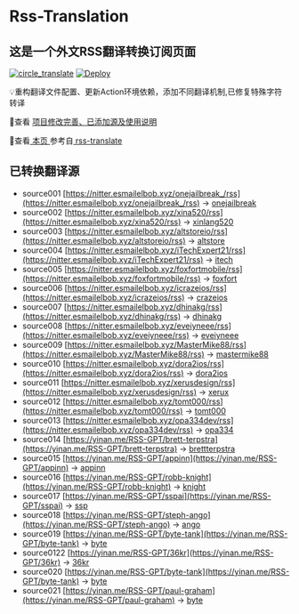 #  Rss-Translation

## 这是一个外文RSS翻译转换订阅页面 

[![circle_translate](https://github.com/rcy1314/Rss-Translation/actions/workflows/circle_translate.yml/badge.svg)](https://github.com/rcy1314/Rss-Translation/actions/workflows/circle_translate.yml) [![Deploy](https://github.com/rcy1314/Rss-Translation/actions/workflows/jekyll-gh-pages.yml/badge.svg)](https://github.com/rcy1314/Rss-Translation/actions/workflows/jekyll-gh-pages.yml)

 💡重构翻译文件配置、更新Action环境依赖，添加不同翻译机制,已修复特殊字符转译

 📢查看 [项目修改完善、已添加源及使用说明](https://github.com/rcy1314/Rss-Translation/tree/main/illustrate)

 📢查看[ 本页 ](https://rcy1314.github.io/Rss-Translation) 参考自[ rss-translate ](https://github.com/talengu/rss-translate)

## 已转换翻译源
 - source001 [https://nitter.esmailelbob.xyz/onejailbreak_/rss](https://nitter.esmailelbob.xyz/onejailbreak_/rss) -> [onejailbreak](rss/onejailbreak.xml)
 - source002 [https://nitter.esmailelbob.xyz/xina520/rss](https://nitter.esmailelbob.xyz/xina520/rss) -> [xinlang520](rss/xinlang520.xml)
 - source003 [https://nitter.esmailelbob.xyz/altstoreio/rss](https://nitter.esmailelbob.xyz/altstoreio/rss) -> [altstore](rss/altstore.xml)
 - source004 [https://nitter.esmailelbob.xyz/iTechExpert21/rss](https://nitter.esmailelbob.xyz/iTechExpert21/rss) -> [itech](rss/itech.xml)
 - source005 [https://nitter.esmailelbob.xyz/foxfortmobile/rss](https://nitter.esmailelbob.xyz/foxfortmobile/rss) -> [foxfort](rss/foxfort.xml)
 - source006 [https://nitter.esmailelbob.xyz/icrazeios/rss](https://nitter.esmailelbob.xyz/icrazeios/rss) -> [crazeios](rss/crazeios.xml)
 - source007 [https://nitter.esmailelbob.xyz/dhinakg/rss](https://nitter.esmailelbob.xyz/dhinakg/rss) -> [dhinakg](rss/dhinakg.xml)
 - source008 [https://nitter.esmailelbob.xyz/eveiyneee/rss](https://nitter.esmailelbob.xyz/eveiyneee/rss) -> [eveiyneee](rss/eveiyneee.xml)
 - source009 [https://nitter.esmailelbob.xyz/MasterMike88/rss](https://nitter.esmailelbob.xyz/MasterMike88/rss) -> [mastermike88](rss/mastermike88.xml)
 - source010 [https://nitter.esmailelbob.xyz/dora2ios/rss](https://nitter.esmailelbob.xyz/dora2ios/rss) -> [dora2ios](rss/dora2ios.xml)
 - source011 [https://nitter.esmailelbob.xyz/xerusdesign/rss](https://nitter.esmailelbob.xyz/xerusdesign/rss) -> [xerux](rss/xerux.xml)
 - source012 [https://nitter.esmailelbob.xyz/tomt000/rss](https://nitter.esmailelbob.xyz/tomt000/rss) -> [tomt000](rss/tomt000.xml)
 - source013 [https://nitter.esmailelbob.xyz/opa334dev/rss](https://nitter.esmailelbob.xyz/opa334dev/rss) -> [opa334](rss/opa334.xml)
 - source014 [https://yinan.me/RSS-GPT/brett-terpstra](https://yinan.me/RSS-GPT/brett-terpstra) -> [brettterpstra](rss/brettterpstra.xml)
 - source015 [https://yinan.me/RSS-GPT/appinn](https://yinan.me/RSS-GPT/appinn) -> [appinn](rss/appinn.xml)
 - source016 [https://yinan.me/RSS-GPT/robb-knight](https://yinan.me/RSS-GPT/robb-knight) -> [knight](rss/knight.xml)
 - source017 [https://yinan.me/RSS-GPT/sspai](https://yinan.me/RSS-GPT/sspai) -> [ssp](rss/ssp.xml)
 - source018 [https://yinan.me/RSS-GPT/steph-ango](https://yinan.me/RSS-GPT/steph-ango) -> [ango](rss/ango.xml)
 - source019 [https://yinan.me/RSS-GPT/byte-tank](https://yinan.me/RSS-GPT/byte-tank) -> [byte](rss/byte.xml)
 - source0122 [https://yinan.me/RSS-GPT/36kr](https://yinan.me/RSS-GPT/36kr) -> [36kr](rss/36kr.xml)
 - source020 [https://yinan.me/RSS-GPT/byte-tank](https://yinan.me/RSS-GPT/byte-tank) -> [byte](rss/byte.xml)
 - source021 [https://yinan.me/RSS-GPT/paul-graham](https://yinan.me/RSS-GPT/paul-graham) -> [byte](rss/byte.xml)
